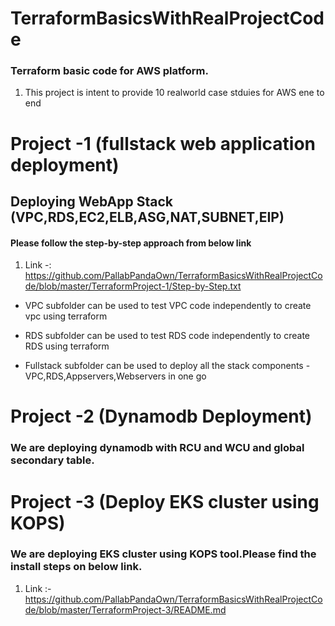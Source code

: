 # TerraformBasicsWithRealProjectCode
### Terraform basic code for AWS platform.

1. This project is intent to provide 10 realworld case stduies for AWS ene to end

# Project -1 (fullstack web application deployment)
## Deploying WebApp Stack (VPC,RDS,EC2,ELB,ASG,NAT,SUBNET,EIP)
#### Please follow the step-by-step approach from below link

1. Link -: https://github.com/PallabPandaOwn/TerraformBasicsWithRealProjectCode/blob/master/TerraformProject-1/Step-by-Step.txt

* VPC subfolder can be used to test VPC code independently to create vpc using terraform

* RDS subfolder can be used to test RDS code independently to create RDS using terraform

* Fullstack subfolder can be used to deploy all the stack components - VPC,RDS,Appservers,Webservers in one go

# Project -2 (Dynamodb Deployment)
### We are deploying dynamodb with RCU and WCU and global secondary table.

# Project -3 (Deploy EKS cluster using KOPS)
### We are deploying EKS cluster using KOPS tool.Please find the install steps on below link.

1. Link :- https://github.com/PallabPandaOwn/TerraformBasicsWithRealProjectCode/blob/master/TerraformProject-3/README.md



